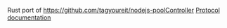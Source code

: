 Rust port of https://github.com/tagyoureit/nodejs-poolController
[Protocol documentation](https://docs.google.com/document/d/1M0KMfXfvbszKeqzu6MUF_7yM6KDHk8cZ5nrH1_OUcAc/edit?usp=sharing)
